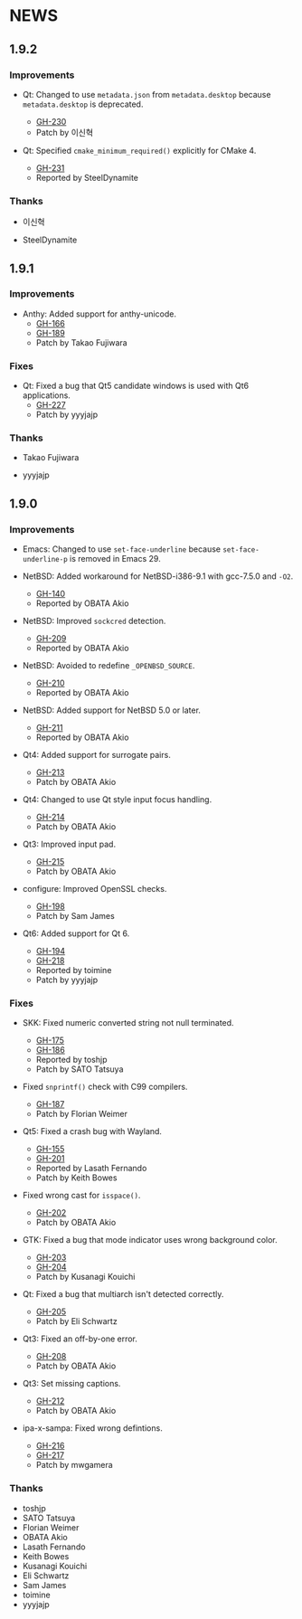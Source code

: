 # NEWS

## 1.9.2

### Improvements

  * Qt: Changed to use `metadata.json` from `metadata.desktop` because
    `metadata.desktop` is deprecated.
    * [GH-230](https://github.com/uim/uim/issues/230)
    * Patch by 이신혁

  * Qt: Specified `cmake_minimum_required()` explicitly for CMake 4.
    * [GH-231](https://github.com/uim/uim/issues/231)
    * Reported by SteelDynamite

### Thanks

  * 이신혁

  * SteelDynamite

## 1.9.1

### Improvements

  * Anthy: Added support for anthy-unicode.
    * [GH-166](https://github.com/uim/uim/issues/166)
    * [GH-189](https://github.com/uim/uim/issues/189)
    * Patch by Takao Fujiwara

### Fixes

  * Qt: Fixed a bug that Qt5 candidate windows is used with Qt6
    applications.
    * [GH-227](https://github.com/uim/uim/issues/227)
    * Patch by yyyjajp

### Thanks

  * Takao Fujiwara

  * yyyjajp

## 1.9.0

### Improvements

  * Emacs: Changed to use `set-face-underline` because
    `set-face-underline-p` is removed in Emacs 29.

  * NetBSD: Added workaround for NetBSD-i386-9.1 with gcc-7.5.0 and
    `-O2`.
    * [GH-140](https://github.com/uim/uim/issues/140)
    * Reported by OBATA Akio

  * NetBSD: Improved `sockcred` detection.
    * [GH-209](https://github.com/uim/uim/issues/209)
    * Reported by OBATA Akio

  * NetBSD: Avoided to redefine `_OPENBSD_SOURCE`.
    * [GH-210](https://github.com/uim/uim/issues/210)
    * Reported by OBATA Akio

  * NetBSD: Added support for NetBSD 5.0 or later.
    * [GH-211](https://github.com/uim/uim/issues/211)
    * Reported by OBATA Akio

  * Qt4: Added support for surrogate pairs.
    * [GH-213](https://github.com/uim/uim/issues/213)
    * Patch by OBATA Akio

  * Qt4: Changed to use Qt style input focus handling.
    * [GH-214](https://github.com/uim/uim/issues/214)
    * Patch by OBATA Akio

  * Qt3: Improved input pad.
    * [GH-215](https://github.com/uim/uim/issues/215)
    * Patch by OBATA Akio

  * configure: Improved OpenSSL checks.
    * [GH-198](https://github.com/uim/uim/issues/198)
    * Patch by Sam James

  * Qt6: Added support for Qt 6.
    * [GH-194](https://github.com/uim/uim/issues/194)
    * [GH-218](https://github.com/uim/uim/issues/218)
    * Reported by toimine
    * Patch by yyyjajp

### Fixes

  * SKK: Fixed numeric converted string not null terminated.
    * [GH-175](https://github.com/uim/uim/issues/175)
    * [GH-186](https://github.com/uim/uim/issues/186)
    * Reported by toshjp
    * Patch by SATO Tatsuya

  * Fixed `snprintf()` check with C99 compilers.
    * [GH-187](https://github.com/uim/uim/issues/187)
    * Patch by Florian Weimer

  * Qt5: Fixed a crash bug with Wayland.
    * [GH-155](https://github.com/uim/uim/issues/155)
    * [GH-201](https://github.com/uim/uim/issues/201)
    * Reported by Lasath Fernando
    * Patch by Keith Bowes

  * Fixed wrong cast for `isspace()`.
    * [GH-202](https://github.com/uim/uim/issues/202)
    * Patch by OBATA Akio

  * GTK: Fixed a bug that mode indicator uses wrong background color.
    * [GH-203](https://github.com/uim/uim/issues/203)
    * [GH-204](https://github.com/uim/uim/issues/204)
    * Patch by Kusanagi Kouichi

  * Qt: Fixed a bug that multiarch isn't detected correctly.
    * [GH-205](https://github.com/uim/uim/issues/205)
    * Patch by Eli Schwartz

  * Qt3: Fixed an off-by-one error.
    * [GH-208](https://github.com/uim/uim/issues/208)
    * Patch by OBATA Akio

  * Qt3: Set missing captions.
    * [GH-212](https://github.com/uim/uim/issues/212)
    * Patch by OBATA Akio

  * ipa-x-sampa: Fixed wrong defintions.
    * [GH-216](https://github.com/uim/uim/issues/216)
    * [GH-217](https://github.com/uim/uim/issues/217)
    * Patch by mwgamera

### Thanks

  * toshjp
  * SATO Tatsuya
  * Florian Weimer
  * OBATA Akio
  * Lasath Fernando
  * Keith Bowes
  * Kusanagi Kouichi
  * Eli Schwartz
  * Sam James
  * toimine
  * yyyjajp
